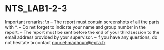 # NTS_LAB1-2-3

Important remarks: \n
– The report must contain screenshots of all the parts with *.
– Do not forget to indicate your name and group number in the report.
– The report must be sent before the end of your third session to the email address provided
by your supervisor.
– If you have any questions, do not hesitate to contact nour.el-madhoun@epita.fr
